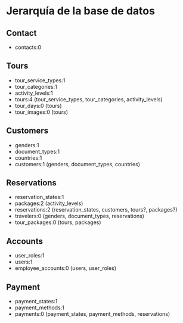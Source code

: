# Jerarquía de la base de datos

## Contact

- contacts:0

## Tours

- tour_service_types:1
- tour_categories:1
- activity_levels:1
- tours:4 (tour_service_types, tour_categories, activity_levels)
- tour_days:0 (tours)
- tour_images:0 (tours)

## Customers

- genders:1
- document_types:1
- countries:1
- customers:1 (genders, document_types, countries)

## Reservations

- reservation_states:1
- packages:2 (activity_levels)
- reservations:2 (reservation_states, customers, tours?, packages?)
- travelers:0 (genders, document_types, reservations)
- tour_packages:0 (tours, packages)

## Accounts

- user_roles:1
- users:1
- employee_accounts:0 (users, user_roles)

## Payment

- payment_states:1
- payment_methods:1
- payments:0 (payment_states, payment_methods, reservations)
